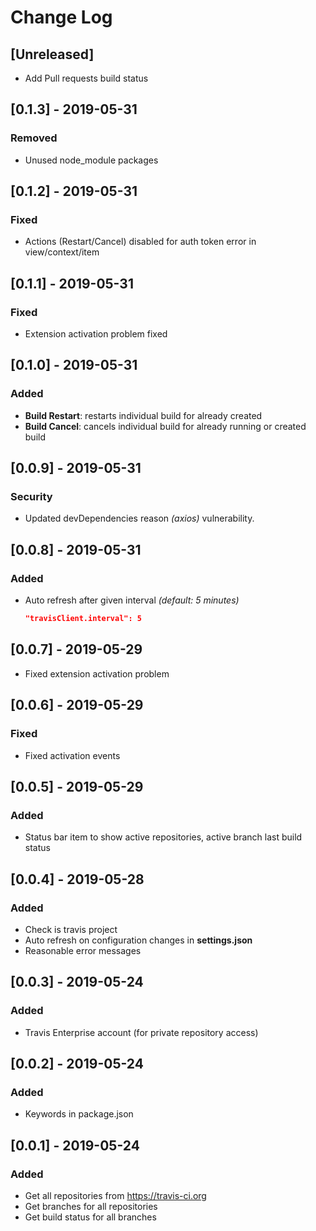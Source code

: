 # Change Log

## [Unreleased]
- Add Pull requests build status

## [0.1.3] - 2019-05-31
### Removed
- Unused node_module packages

## [0.1.2] - 2019-05-31
### Fixed
- Actions (Restart/Cancel) disabled for auth token error in view/context/item

## [0.1.1] - 2019-05-31
### Fixed
- Extension activation problem fixed

## [0.1.0] - 2019-05-31
### Added
- **Build Restart**: restarts individual build for already created
- **Build Cancel**: cancels individual build for already running or created build

## [0.0.9] - 2019-05-31
### Security
- Updated devDependencies reason _(axios)_ vulnerability.

## [0.0.8] - 2019-05-31
### Added
- Auto refresh after given interval _(default: 5 minutes)_
  ```json
  "travisClient.interval": 5
  ```
  
## [0.0.7] - 2019-05-29
- Fixed extension activation problem

## [0.0.6] - 2019-05-29
### Fixed
- Fixed activation events

## [0.0.5] - 2019-05-29
### Added
- Status bar item to show active repositories, active branch last build status

## [0.0.4] - 2019-05-28
### Added
- Check is travis project
- Auto refresh on configuration changes in **settings.json**
- Reasonable error messages

## [0.0.3] - 2019-05-24
### Added
- Travis Enterprise account (for private repository access)

## [0.0.2] - 2019-05-24
### Added
- Keywords in package.json

## [0.0.1] - 2019-05-24
### Added
- Get all repositories from https://travis-ci.org
- Get branches for all repositories
- Get build status for all branches
